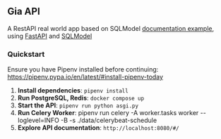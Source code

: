 ## Gia API
A RestAPI real world app based on SQLModel [documentation example](https://sqlmodel.tiangolo.com/tutorial/), using [FastAPI](https://fastapi.tiangolo.com/) and [SQLModel](https://sqlmodel.tiangolo.com/)


### Quickstart
Ensure you have Pipenv installed before continuing: https://pipenv.pypa.io/en/latest/#install-pipenv-today

1. **Install dependencies**: `pipenv install`
2. **Run PostgreSQL, Redis**: `docker compose up`
3. **Start the API**: `pipenv run python asgi.py`
4. **Run Celery Worker**: pipenv run celery -A worker.tasks worker --loglevel=INFO -B -s ./data/celerybeat-schedule
5. **Explore API documentation**: `http://localhost:8080/#/`

